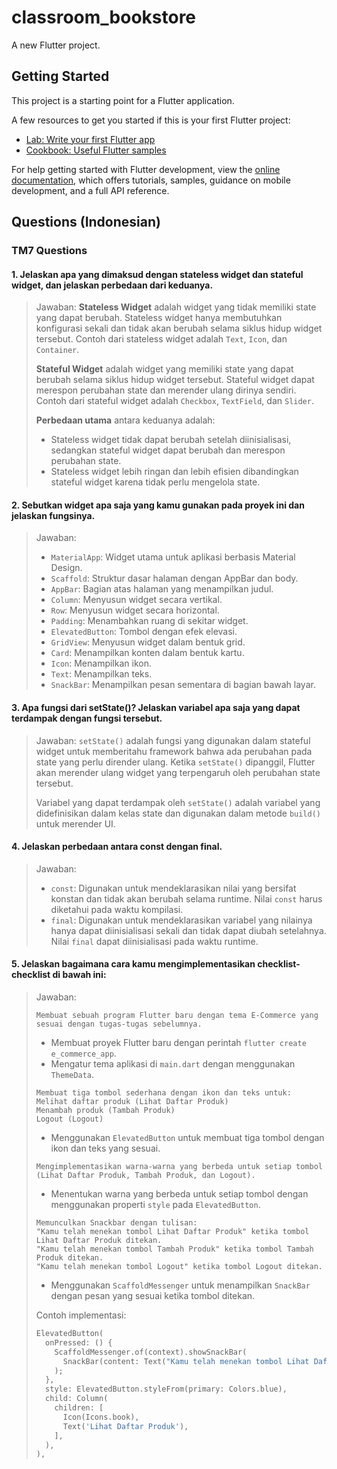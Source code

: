 # classroom_bookstore

A new Flutter project.

## Getting Started

This project is a starting point for a Flutter application.

A few resources to get you started if this is your first Flutter project:

- [Lab: Write your first Flutter app](https://docs.flutter.dev/get-started/codelab)
- [Cookbook: Useful Flutter samples](https://docs.flutter.dev/cookbook)

For help getting started with Flutter development, view the
[online documentation](https://docs.flutter.dev/), which offers tutorials,
samples, guidance on mobile development, and a full API reference.

## Questions (Indonesian)

### TM7 Questions

#### 1. Jelaskan apa yang dimaksud dengan stateless widget dan stateful widget, dan jelaskan perbedaan dari keduanya.
> Jawaban: 
> **Stateless Widget** adalah widget yang tidak memiliki state yang dapat berubah. Stateless widget hanya membutuhkan konfigurasi sekali dan tidak akan berubah selama siklus hidup widget tersebut. Contoh dari stateless widget adalah `Text`, `Icon`, dan `Container`.
>
> **Stateful Widget** adalah widget yang memiliki state yang dapat berubah selama siklus hidup widget tersebut. Stateful widget dapat merespon perubahan state dan merender ulang dirinya sendiri. Contoh dari stateful widget adalah `Checkbox`, `TextField`, dan `Slider`.
>
> **Perbedaan utama** antara keduanya adalah:
> - Stateless widget tidak dapat berubah setelah diinisialisasi, sedangkan stateful widget dapat berubah dan merespon perubahan state.
> - Stateless widget lebih ringan dan lebih efisien dibandingkan stateful widget karena tidak perlu mengelola state.

#### 2. Sebutkan widget apa saja yang kamu gunakan pada proyek ini dan jelaskan fungsinya.
> Jawaban:
> - `MaterialApp`: Widget utama untuk aplikasi berbasis Material Design.
> - `Scaffold`: Struktur dasar halaman dengan AppBar dan body.
> - `AppBar`: Bagian atas halaman yang menampilkan judul.
> - `Column`: Menyusun widget secara vertikal.
> - `Row`: Menyusun widget secara horizontal.
> - `Padding`: Menambahkan ruang di sekitar widget.
> - `ElevatedButton`: Tombol dengan efek elevasi.
> - `GridView`: Menyusun widget dalam bentuk grid.
> - `Card`: Menampilkan konten dalam bentuk kartu.
> - `Icon`: Menampilkan ikon.
> - `Text`: Menampilkan teks.
> - `SnackBar`: Menampilkan pesan sementara di bagian bawah layar.

#### 3. Apa fungsi dari setState()? Jelaskan variabel apa saja yang dapat terdampak dengan fungsi tersebut.
> Jawaban:
> `setState()` adalah fungsi yang digunakan dalam stateful widget untuk memberitahu framework bahwa ada perubahan pada state yang perlu dirender ulang. Ketika `setState()` dipanggil, Flutter akan merender ulang widget yang terpengaruh oleh perubahan state tersebut.
>
> Variabel yang dapat terdampak oleh `setState()` adalah variabel yang didefinisikan dalam kelas state dan digunakan dalam metode `build()` untuk merender UI.

#### 4. Jelaskan perbedaan antara const dengan final.
> Jawaban:
> - `const`: Digunakan untuk mendeklarasikan nilai yang bersifat konstan dan tidak akan berubah selama runtime. Nilai `const` harus diketahui pada waktu kompilasi.
> - `final`: Digunakan untuk mendeklarasikan variabel yang nilainya hanya dapat diinisialisasi sekali dan tidak dapat diubah setelahnya. Nilai `final` dapat diinisialisasi pada waktu runtime.

#### 5. Jelaskan bagaimana cara kamu mengimplementasikan checklist-checklist di bawah ini:
> Jawaban:
> ```text
> Membuat sebuah program Flutter baru dengan tema E-Commerce yang sesuai dengan tugas-tugas sebelumnya.
> ```
> - Membuat proyek Flutter baru dengan perintah `flutter create e_commerce_app`.
> - Mengatur tema aplikasi di `main.dart` dengan menggunakan `ThemeData`.
>
> ```text
> Membuat tiga tombol sederhana dengan ikon dan teks untuk:
> Melihat daftar produk (Lihat Daftar Produk)
> Menambah produk (Tambah Produk)
> Logout (Logout)
> ```
> - Menggunakan `ElevatedButton` untuk membuat tiga tombol dengan ikon dan teks yang sesuai.
>
> ```text
> Mengimplementasikan warna-warna yang berbeda untuk setiap tombol (Lihat Daftar Produk, Tambah Produk, dan Logout).
> ```
> - Menentukan warna yang berbeda untuk setiap tombol dengan menggunakan properti `style` pada `ElevatedButton`.
>
> ```text
> Memunculkan Snackbar dengan tulisan:
> "Kamu telah menekan tombol Lihat Daftar Produk" ketika tombol Lihat Daftar Produk ditekan.
> "Kamu telah menekan tombol Tambah Produk" ketika tombol Tambah Produk ditekan.
> "Kamu telah menekan tombol Logout" ketika tombol Logout ditekan.
> ```
> - Menggunakan `ScaffoldMessenger` untuk menampilkan `SnackBar` dengan pesan yang sesuai ketika tombol ditekan.
>
> Contoh implementasi:
> ```dart
> ElevatedButton(
>   onPressed: () {
>     ScaffoldMessenger.of(context).showSnackBar(
>       SnackBar(content: Text("Kamu telah menekan tombol Lihat Daftar Produk")),
>     );
>   },
>   style: ElevatedButton.styleFrom(primary: Colors.blue),
>   child: Column(
>     children: [
>       Icon(Icons.book),
>       Text('Lihat Daftar Produk'),
>     ],
>   ),
> ),
> ```